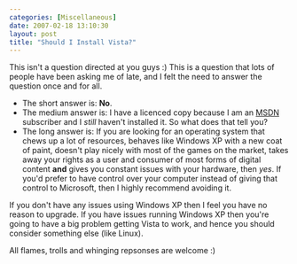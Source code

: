```yaml
---
categories: [Miscellaneous]
date: 2007-02-18 13:10:30
layout: post
title: "Should I Install Vista?"
---
```

This isn't a question directed at you guys :) This is a question that lots of people have been asking me of late, and I felt the need to answer the question once and for all.
<ul><li>The short answer is: <strong>No</strong>.</li><li>The medium answer is: I have a licenced copy because I am an <a href="http://msdn.microsoft.com/" title="MSDN" target="_blank">MSDN</a> subscriber and I <em>still</em> haven't installed it. So what does that tell you?</li><li>The long answer is: If you are looking for an operating system that chews up a lot of resources, behaves like Windows XP with a new coat of paint, doesn't play nicely with most of the games on the market, takes away your rights as a user and consumer of most forms of digital content <strong>and</strong> gives you constant issues with your hardware, then <em>yes</em>. If you'd prefer to have control over your computer instead of giving that control to Microsoft, then I highly recommend avoiding it.</li></ul>

If you don't have any issues using Windows XP then I feel you have no reason to upgrade. If you have issues running Windows XP then you're going to have a big problem getting Vista to work, and hence you should consider something else (like Linux).

All flames, trolls and whinging repsonses are welcome :)
